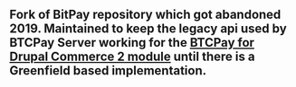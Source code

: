 ## Fork of BitPay repository which got abandoned 2019. Maintained to keep the legacy api used by BTCPay Server working for the [BTCPay for Drupal Commerce 2 module](https://www.drupal.org/project/commerce_btcpay) until there is a Greenfield based implementation.